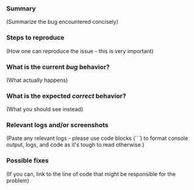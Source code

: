 <!---
Please read this!

1. Before opening a new issue, make sure to search for keywords in the issues
filtered by the "bug" label and verify the issue you're about to submit isn't a duplicate.

2. Make sure you're including the name of the affected component if applicable.

--->

### Summary

(Summarize the bug encountered concisely)

### Steps to reproduce

(How one can reproduce the issue - this is very important)

### What is the current _bug_ behavior?

(What actually happens)

### What is the expected _correct_ behavior?

(What you should see instead)

### Relevant logs and/or screenshots

(Paste any relevant logs - please use code blocks (```) to format console output,
logs, and code as it's tough to read otherwise.)

### Possible fixes

(If you can, link to the line of code that might be responsible for the problem)
